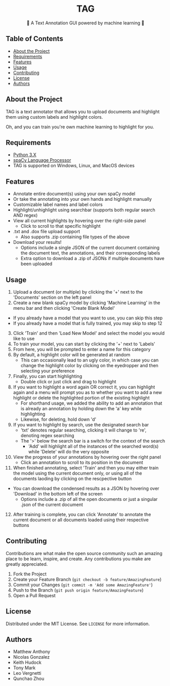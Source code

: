   <h1 align="center">TAG</h1>

  <p align="center">
    🤖 A Text Annotation GUI powered by machine learning 🤖
  </p>



<!-- TABLE OF CONTENTS -->
## Table of Contents

* [About the Project](#about-the-project)
* [Requirements](#requirements)
* [Features](#features)
* [Usage](#usage)
* [Contributing](#contributing)
* [License](#license)
* [Authors](#authors)




<!-- ABOUT THE PROJECT -->
## About the Project
TAG is a text annotator that allows you to upload documents and highlight them using custom labels and highlight colors.

Oh, and you can train you're own machine learning to highlight for you.




<!-- REQUIREMENTS -->
## Requirements
* [Python 3.X](https://www.python.org/downloads/)
* [spaCy Language Processor](https://spacy.io/usage)
* TAG is supported on Windows, Linux, and MacOS devices



<!-- FEATURES -->
## Features
- Annotate entire document(s) using your own spaCy model
- Or take the annotating into your own hands and highlight manually
- Customizable label names and label colors
- Highlight/unhighlight using searchbar (supports both regular search AND regex)
- View all current highlights by hovering over the right-side panel
	- Click to scroll to that specific highlight
- .txt and .dox file upload support
	- Also supports .zip containing file types of the above
- Download your results!
	- Options include a single JSON of the current document containing the document text, the annotations, and their corresponding labels
	- Extra option to download a .zip of JSONs if multiple documents have been uploaded




<!-- USAGE -->
## Usage
1. Upload a document (or multiple) by clicking the '+' next to the 'Documents' section on the left panel
2. Create a new blank spaCy model by clicking 'Machine Learning' in the menu bar and then clicking 'Create Blank Model'
* If you already have a model that you want to use, you can skip this step
* If you already have a model that is fully trained, you may skip to step 12
3. Click 'Train' and then 'Load New Model' and select the model you would like to use
4. To train your model, you can start by clicking the '+' next to 'Labels'
5. From here, you will be prompted to enter a name for this category
6. By default, a highlight color will be generated at random
	- This can occasionally lead to an ugly color, in which case you can change the highlight color by clicking on the eyedropper and then selecting your preference
7. Finally, you can start highlighting
	- Double click or just click and drag to highlight
8. If you want to highlight a word again OR correct it, you can highlight again and a menu will prompt you as to whether you want to add a new highlight or delete the highlighted portion of the existing highlight
	- For shorthand usage, we added the ability to add an annotation that is already an annotation by holding down the 'a' key while highlighting
	- Likewise, for deleting, hold down 'd'
9. If you want to highlight by search, use the designated search bar
	- 'txt' denotes regular searching, clicking it will change to 're', denoting regex searching
	- The '>' below the search bar is a switch for the context of the search
		- 'Add' will highlight all of the instances of the searched word(s) while 'Delete' will do the very opposite
10. View the progress of your annotations by hovering over the right panel
	- Click an annotation to scroll to its position in the document
11. When finished annotating, select 'Train' and then you may either train the model using the current document only, or using all of the documents laoding by clicking on the rescpective button
  - You can download the condensed results as a JSON by hovering over 'Download' in the bottom left of the screen
	- Options include a .zip of all the open documents or just a singular .json of the current document
12. After training is complete, you can click 'Annotate' to annotate the current document or all documents loaded using their respective buttons




<!-- CONTRIBUTING -->
## Contributing

Contributions are what make the open source community such an amazing place to be learn, inspire, and create. Any contributions you make are greatly appreciated.

1. Fork the Project
2. Create your Feature Branch (`git checkout -b feature/AmazingFeature`)
3. Commit your Changes (`git commit -m 'Add some AmazingFeature'`)
4. Push to the Branch (`git push origin feature/AmazingFeature`)
5. Open a Pull Request




<!-- LICENSE -->
## License

Distributed under the MIT License. See `LICENSE` for more information.




<!-- AUTHORS -->
## Authors
- Matthew Anthony
- Nicolas Gonzalez
- Keith Hudock
- Tony Mark
- Leo Vergnetti
- Qunchao Zhou
